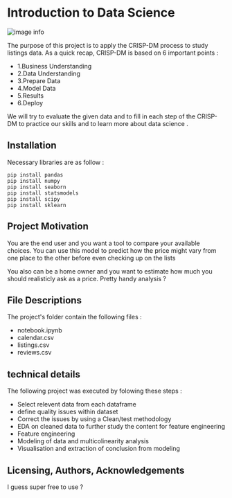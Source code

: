 # Introduction to Data Science

![image info](https://upload.wikimedia.org/wikipedia/commons/thumb/6/69/Airbnb_Logo_B%C3%A9lo.svg/1024px-Airbnb_Logo_B%C3%A9lo.svg.png)

The purpose of this project is to apply the CRISP-DM process to study listings data. As a quick recap, CRISP-DM is based on 6 important points : 

* 1.Business Understanding
* 2.Data Understanding
* 3.Prepare Data
* 4.Model Data
* 5.Results
* 6.Deploy

We will try to evaluate the given data and to fill in each step of the CRISP-DM to practice our skills and to learn more about data science .

## Installation 

Necessary libraries are as follow : 

```
pip install pandas 
pip install numpy
pip install seaborn
pip install statsmodels
pip install scipy
pip install sklearn 

```

## Project Motivation

You are the end user and you want a tool to compare your available choices. You can use this model to predict how the price might vary from one place to the other before even checking up on the lists

You also can be a home owner and you want to estimate how much you should realisticly ask as a price. Pretty handy analysis ?

## File Descriptions

The project's folder contain the following files : 

* notebook.ipynb
* calendar.csv
* listings.csv
* reviews.csv

## technical details
The following project was executed by folowing these steps : 

* Select relevent data from each dataframe
* define quality issues within dataset
* Correct the issues by using a Clean/test methodology
* EDA on cleaned data to further study the content for feature engineering
* Feature engineering
* Modeling of data and  multicolinearity analysis
* Visualisation and extraction of conclusion from modeling

## Licensing, Authors, Acknowledgements

I guess super free to use ?
